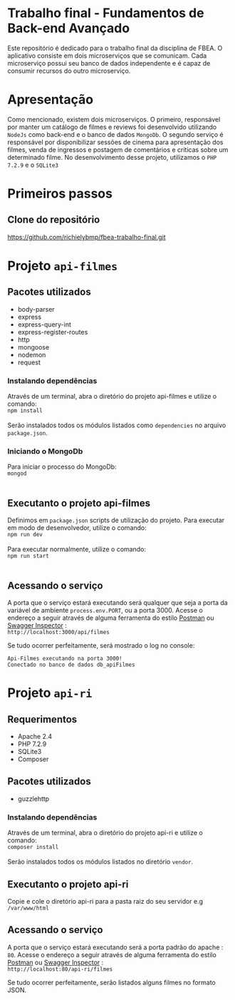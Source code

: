 # Trabalho final - Fundamentos de Back-end Avançado

Este repositório é dedicado para o trabalho final da disciplina de FBEA.
O aplicativo consiste em dois microserviços que se comunicam. Cada microserviço possui seu banco de dados independente e é capaz de consumir recursos do outro microserviço.

# Apresentação
Como mencionado, existem dois microserviços. 
O primeiro, responsável por manter um catálogo de filmes e reviews foi desenvolvido utilizando `NodeJs` como back-end e o banco de dados `MongoDb`.
O segundo serviço é responsável por disponibilizar sessões de cinema para apresentação dos filmes, venda de ingressos e postagem de comentários e críticas sobre um determinado filme. No desenvolvimento desse projeto, utilizamos o `PHP 7.2.9` e o `SQLite3`

# Primeiros passos

## Clone do repositório
https://github.com/richielybmp/fbea-trabalho-final.git

# Projeto `api-filmes`

## Pacotes utilizados
- body-parser
- express
- express-query-int
- express-register-routes
- http
- mongoose
- nodemon
- request

### Instalando dependências
Através de um terminal, abra o diretório do projeto api-filmes e utilize o comando:
<br /> `npm install` <br /><br />
Serão instalados todos os módulos listados como `dependencies` no arquivo `package.json`.

### Iniciando o MongoDb
 Para iniciar o processo do MongoDb:
<br /> `mongod` <br /><br />

## Executanto o projeto api-filmes
Definimos em `package.json` scripts de utilização do projeto. Para executar em modo de desenvolvedor, utilize o comando:
<br /> `npm run dev` <br /><br />
Para executar normalmente, utilize o comando:
<br /> `npm run start` <br /><br />

## Acessando o serviço
A porta que o serviço estará executando será qualquer que seja a porta da variável de ambiente `process.env.PORT`, ou a porta 3000.
Acesse o endereço a seguir através de alguma ferramenta do estilo [Postman](https://www.getpostman.com/) ou [Swagger Inspector](https://inspector.swagger.io/builder) :
<br /> `http://localhost:3000/api/filmes` <br />

Se tudo ocorrer perfeitamente, será mostrado o log no console:
```
Api-Filmes executando na porta 3000!
Conectado no banco de dados db_apiFilmes
```

# Projeto `api-ri`

## Requerimentos
- Apache 2.4
- PHP 7.2.9
- SQLite3
- Composer

## Pacotes utilizados
- guzzlehttp

### Instalando dependências
Através de um terminal, abra o diretório do projeto api-ri e utilize o comando:
<br /> `composer install` <br /><br />
Serão instalados todos os módulos listados no diretório `vendor`.

## Executanto o projeto api-ri
Copie e cole o diretório api-ri para a pasta raiz do seu servidor  e.g `/var/www/html` 

## Acessando o serviço
A porta que o serviço estará executando será a porta padrão do apache : `80`.
Acesse o endereço a seguir através de alguma ferramenta do estilo [Postman](https://www.getpostman.com/) ou [Swagger Inspector](https://inspector.swagger.io/builder) :
<br /> `http://localhost:80/api-ri/filmes` <br />

Se tudo ocorrer perfeitamente, serão listados alguns filmes no formato JSON.
